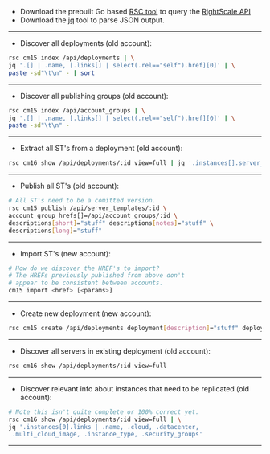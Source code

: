 * Download the prebuilt Go based [RSC tool](https://github.com/rightscale/rsc) to query the [RightScale API](http://reference.rightscale.com/)
* Download the [jq](http://stedolan.github.io/jq/) tool to parse JSON output.

---

* Discover all deployments (old account):
```bash
rsc cm15 index /api/deployments | \
jq '.[] | .name, [.links[] | select(.rel=="self").href][0]' | \
paste -sd"\t\n" - | sort
```
---

* Discover all publishing groups (old account):

```bash
rsc cm15 index /api/account_groups | \
jq '.[] | .name, [.links[] | select(.rel=="self").href][0]' | \
paste -sd"\t\n" -
```
---

* Extract all ST's from a deployment (old account):

```bash
rsc cm16 show /api/deployments/:id view=full | jq '.instances[].server_template.href' | sort | uniq
```
---

* Publish all ST's (old account):

```bash
# All ST's need to be a comitted version.
rsc cm15 publish /api/server_templates/:id \
account_group_hrefs[]=/api/account_groups/:id \
descriptions[short]="stuff" descriptions[notes]="stuff" \
descriptions[long]="stuff"
```
---

* Import ST's (new account):
```bash
# How do we discover the HREF's to import?
# The HREFs previously published from above don't
# appear to be consistent between accounts.
cm15 import <href> [<params>]
```
---

* Create new deployment (new account):

```bash
rsc cm15 create /api/deployments deployment[description]="stuff" deployment[name]="stuff"
```
---

* Discover all servers in existing deployment (old account):

```bash
rsc cm16 show /api/deployments/:id view=full
```
---

* Discover relevant info about instances that need to be replicated (old account):

```bash
# Note this isn't quite complete or 100% correct yet.
rsc cm16 show /api/deployments/:id view=full | \
jq '.instances[0].links | .name, .cloud, .datacenter,
 .multi_cloud_image, .instance_type, .security_groups'
 ```
 ---
